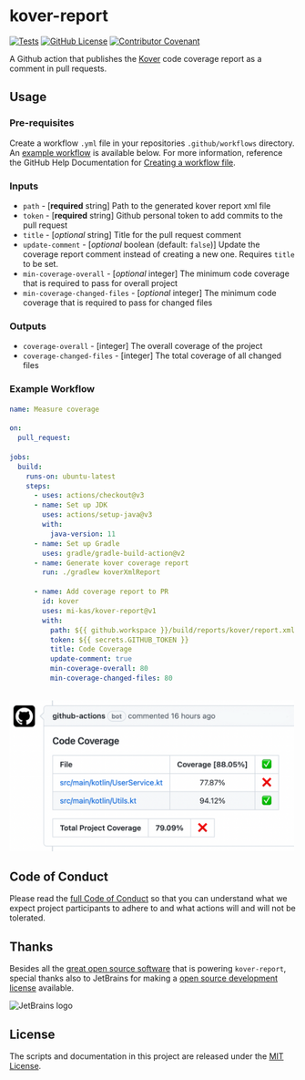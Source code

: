 # kover-report

[![Tests](https://github.com/mi-kas/kover-report/actions/workflows/test.yml/badge.svg)](https://github.com/mi-kas/kover-report/actions/workflows/test.yml) [![GitHub License](https://img.shields.io/github/license/mi-kas/kover-report?label=License)](https://github.com/mi-kas/kover-report/blob/main/LICENSE) [![Contributor Covenant](https://img.shields.io/badge/Contributor%20Covenant-2.1-4baaaa.svg)](code_of_conduct.md)

A Github action that publishes the [Kover](https://github.com/Kotlin/kotlinx-kover) code coverage report as a comment in pull requests.

## Usage

### Pre-requisites

Create a workflow `.yml` file in your repositories `.github/workflows` directory. An [example workflow](#example-workflow) is available below. For more information, reference the GitHub Help Documentation for [Creating a workflow file](https://help.github.com/en/articles/configuring-a-workflow#creating-a-workflow-file).

### Inputs

- `path` - [**required** string] Path to the generated kover report xml file
- `token` - [**required** string] Github personal token to add commits to the pull request
- `title` - [*optional* string] Title for the pull request comment
- `update-comment` - [*optional* boolean (default: `false`)] Update the coverage report comment instead of creating a new one. Requires `title` to be set.
- `min-coverage-overall` - [*optional* integer] The minimum code coverage that is required to pass for overall project
- `min-coverage-changed-files` - [*optional* integer] The minimum code coverage that is required to pass for changed files

### Outputs

- `coverage-overall` - [integer] The overall coverage of the project
- `coverage-changed-files` - [integer] The total coverage of all changed files

### Example Workflow

```yaml
name: Measure coverage

on:
  pull_request:

jobs:
  build:
    runs-on: ubuntu-latest
    steps:
      - uses: actions/checkout@v3
      - name: Set up JDK
        uses: actions/setup-java@v3
        with:
          java-version: 11
      - name: Set up Gradle
        uses: gradle/gradle-build-action@v2
      - name: Generate kover coverage report
        run: ./gradlew koverXmlReport

      - name: Add coverage report to PR
        id: kover
        uses: mi-kas/kover-report@v1
        with:
          path: ${{ github.workspace }}/build/reports/kover/report.xml
          token: ${{ secrets.GITHUB_TOKEN }}
          title: Code Coverage
          update-comment: true
          min-coverage-overall: 80
          min-coverage-changed-files: 80
```

<br>
<img src="/screenshot.png" alt="output screenshot" title="output screenshot" width="500" />

## Code of Conduct

Please read the [full Code of Conduct](CODE_OF_CONDUCT.md) so that you can understand what we expect project participants to adhere to and what actions will and will not be tolerated.

## Thanks

Besides all the [great open source software](package.json) that is powering `kover-report`, special thanks also to JetBrains for making a [open source development license](https://www.jetbrains.com/community/opensource) available.

<img src="https://resources.jetbrains.com/storage/products/company/brand/logos/jb_beam.png" alt="JetBrains logo" width="100" height="100">

## License

The scripts and documentation in this project are released under the [MIT License](LICENSE).
